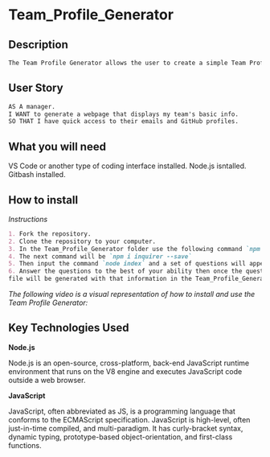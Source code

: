 # Team_Profile_Generator

## Description
```md
The Team Profile Generator allows the user to create a simple Team Profile via the terminal on their computer.
```

## User Story 

```md
AS A manager.
I WANT to generate a webpage that displays my team's basic info.
SO THAT I have quick access to their emails and GitHub profiles.
```

## What you will need

VS Code or another type of coding interface installed.
Node.js isntalled.
Gitbash installed.

## How to install

*Instructions*
```md
1. Fork the repository.
2. Clone the repository to your computer.
3. In the Team_Profile_Generator folder use the following command `npm init -y`
4. The next command will be `npm i inquirer --save`
5. Then input the command `node index` and a set of questions will appear.
6. Answer the questions to the best of your ability then once the questions have been completed a HTML
file will be generated with that information in the Team_Profile_Generator file which you can move into your desired folder.
```

*The following video is a visual representation of how to install and use the Team Profile Generator:*


## Key Technologies Used

**Node.js**

Node.js is an open-source, cross-platform, back-end JavaScript runtime environment that runs on the V8 engine and executes JavaScript code outside a web browser.

**JavaScript**

JavaScript, often abbreviated as JS, is a programming language that conforms to the ECMAScript specification. JavaScript is high-level, often just-in-time compiled,
and multi-paradigm. It has curly-bracket syntax, dynamic typing, prototype-based object-orientation, and first-class functions.
